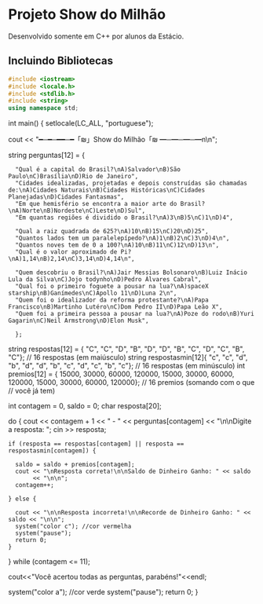 # Projeto Show do Milhão
Desenvolvido somente em C++ por alunos da Estácio.

## Incluindo Bibliotecas
```c++
#include <iostream>
#include <locale.h>
#include <stdlib.h>
#include <string>
using namespace std;
```
int main() {
  setlocale(LC_ALL, "portuguese");

  cout << "━─━─━━─━「₪」Show do Milhão「₪ ━─━─━─━n\n";
  
  string perguntas[12] = {

      "Qual é a capital do Brasil?\nA)Salvador\nB)São Paulo\nC)Brasília\nD)Rio de Janeiro",
      "Cidades idealizadas, projetadas e depois construídas são chamadas de:\nA)Cidades Naturais\nB)Cidades Históricas\nC)Cidades Planejadas\nD)Cidades Fantasmas",
      "Em que hemisfério se encontra a maior arte do Brasil?\nA)Norte\nB)Nordeste\nC)Leste\nD)Sul",
      "Em quantas regiões é dividido o Brasil?\nA)3\nB)5\nC)1\nD)4",
      
      "Qual a raiz quadrada de 625?\nA)10\nB)15\nC)20\nD)25",
      "Quantos lados tem um paralelepípedo?\nA)1\nB)2\nC)3\nD)4\n",
      "Quantos noves tem de 0 a 100?\nA)10\nB)11\nC)12\nD)13\n",
      "Qual é o valor aproximado de Pi?\nA)1,14\nB)2,14\nC)3,14\nD)4,14\n",
      
      "Quem descobriu o Brasil?\nA)Jair Messias Bolsonaro\nB)Luiz Inácio Lula da Silva\nC)Jojo todynho\nD)Pedro Álvares Cabral",
      "Qual foi o primeiro foguete a pousar na lua?\nA)spaceX starship\nB)Ganímedes\nC)Apollo 11\nD)Luna 2\n",
      "Quem foi o idealizador da reforma protestante?\nA)Papa Francisco\nB)Martinho Lutéro\nC)Dom Pedro II\nD)Papa Leão X",
      "Quem foi a primeira pessoa a pousar na lua?\nA)Poze do rodo\nB)Yuri Gagarin\nC)Neil Armstrong\nD)Elon Musk",
      
      };
  string respostas[12] = {
      "C", "C", "D", "B", "D", "D",
      "B", "C", "D", "C", "B", "C"}; // 16 respostas (em maiúsculo)
  string respostasmin[12]{
      "c", "c", "d", "b", "d", "d",
      "b", "c", "d", "c", "b", "c"}; // 16 respostas (em minúsculo)
  int premios[12] = {
      15000,  30000, 60000, 120000, 15000, 30000, 60000,
      120000, 15000, 30000, 60000,  120000}; // 16 premios (somando com o que
                                             // você já tem)

  int contagem = 0, saldo = 0;
  char resposta[20];

  do {
    cout << contagem + 1 << " - " << perguntas[contagem] << "\n\nDigite a resposta: ";
    cin >> resposta;

    if (resposta == respostas[contagem] || resposta == respostasmin[contagem]) {

      saldo = saldo + premios[contagem];
      cout << "\nResposta correta!\n\nSaldo de Dinheiro Ganho: " << saldo
           << "\n\n";
      contagem++;

    } else {

      cout << "\n\nResposta incorreta!\n\nRecorde de Dinheiro Ganho: " << saldo << "\n\n";
      system("color c"); //cor vermelha
      system("pause");
      return 0;
    }
  } while (contagem <= 11);

  cout<<"Você acertou todas as perguntas, parabéns!"<<endl;
  
  system("color a"); //cor verde
  system("pause");
  return 0;
}
